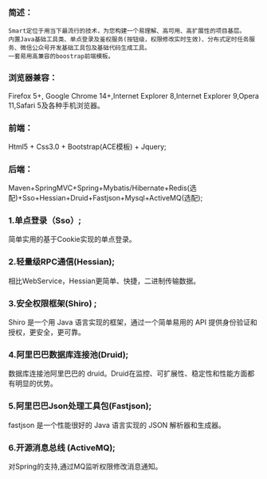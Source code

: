 ### 简述：
  	Smart定位于用当下最流行的技术，为您构建一个易理解、高可用、高扩展性的项目基层。
	内置Java基础工具类、单点登录及鉴权服务(按钮级，权限修改实时生效)、分布式定时任务服务、微信公众号开发基础工具包及基础代码生成工具。
	一套易用高兼容的boostrap前端模板。
### 浏览器兼容：
Firefox 5+, Google Chrome 14+,Internet Explorer 8,Internet Explorer 9,Opera 11,Safari 5及各种手机浏览器。
### 前端：
Html5 + Css3.0 + Bootstrap(ACE模板) + Jquery;
### 后端：
Maven+SpringMVC+Spring+Mybatis/Hibernate+Redis(选配)+Sso+Hessian+Druid+Fastjson+Mysql+ActiveMQ(选配);
### 1.单点登录（Sso）;
  简单实用的基于Cookie实现的单点登录。
### 2.轻量级RPC通信(Hessian);
  相比WebService，Hessian更简单、快捷，二进制传输数据。
### 3.安全权限框架(Shiro) ;
  Shiro 是一个用 Java 语言实现的框架，通过一个简单易用的 API 提供身份验证和授权，更安全，更可靠。
### 4.阿里巴巴数据库连接池(Druid);
  数据库连接池阿里巴巴的 druid。Druid在监控、可扩展性、稳定性和性能方面都有明显的优势。
### 5.阿里巴巴Json处理工具包(Fastjson);
  fastjson 是一个性能很好的 Java 语言实现的 JSON 解析器和生成器。
### 6.开源消息总线 (ActiveMQ);
  对Spring的支持,通过MQ监听权限修改消息通知。
